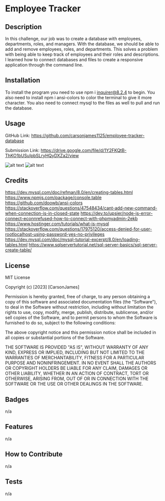 # Employee Tracker

## Description

In this challenge, our job was to create a database with employees, departments, roles, and managers. With the database, we should be able to add and remove employees, roles, and departments. This solves a problem with being able to keep track of employees and their roles and descriptions. I learned how to connect databases and files to create a responsive application through the command line. 

## Installation

To install the program you need to use npm i inquirer@8.2.4 to begin. You also need to install npm i ansi-colors to color the terminal to give it more character. You also need to connect mysql to the files as well to pull and run the database. 

## Usage

GitHub Link: https://github.com/carsonjames1125/employee-tracker-database

Submission Link: https://drive.google.com/file/d/1Y2FKQtB-ThKO1bUSuIpbSLryHQyDXZa2/view

![alt text](./images/Screenshot%202023-07-13%20at%209.18.23%E2%80%AFPM.png)
![alt text](./images/Screenshot%202023-07-13%20at%209.18.35%E2%80%AFPM.png)

## Credits

https://dev.mysql.com/doc/refman/8.0/en/creating-tables.html
https://www.npmjs.com/package/console.table
https://github.com/doowb/ansi-colors
https://stackoverflow.com/questions/47548434/cant-add-new-command-when-connection-is-in-closed-state
https://dev.to/upsier/node-js-error-connect-econnrefused-how-to-connect-with-phpmyadmin-2ekb
https://www.hostinger.com/tutorials/what-is-mysql
https://stackoverflow.com/questions/17975120/access-denied-for-user-rootlocalhost-using-password-yes-no-privileges
https://dev.mysql.com/doc/mysql-tutorial-excerpt/8.0/en/loading-tables.html
https://www.sqlservertutorial.net/sql-server-basics/sql-server-create-table/

## License

MIT License

Copyright (c) [2023] [CarsonJames]

Permission is hereby granted, free of charge, to any person obtaining a copy
of this software and associated documentation files (the "Software"), to deal
in the Software without restriction, including without limitation the rights
to use, copy, modify, merge, publish, distribute, sublicense, and/or sell
copies of the Software, and to permit persons to whom the Software is
furnished to do so, subject to the following conditions:

The above copyright notice and this permission notice shall be included in all
copies or substantial portions of the Software.

THE SOFTWARE IS PROVIDED "AS IS", WITHOUT WARRANTY OF ANY KIND, EXPRESS OR
IMPLIED, INCLUDING BUT NOT LIMITED TO THE WARRANTIES OF MERCHANTABILITY,
FITNESS FOR A PARTICULAR PURPOSE AND NONINFRINGEMENT. IN NO EVENT SHALL THE
AUTHORS OR COPYRIGHT HOLDERS BE LIABLE FOR ANY CLAIM, DAMAGES OR OTHER
LIABILITY, WHETHER IN AN ACTION OF CONTRACT, TORT OR OTHERWISE, ARISING FROM,
OUT OF OR IN CONNECTION WITH THE SOFTWARE OR THE USE OR OTHER DEALINGS IN THE
SOFTWARE.


## Badges

n/a

## Features

n/a

## How to Contribute

n/a

## Tests

n/a